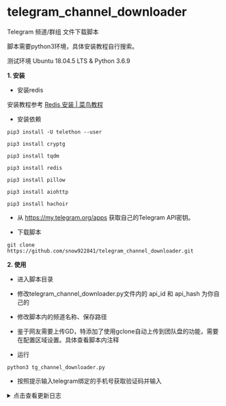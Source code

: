 # telegram_channel_downloader
Telegram 频道/群组 文件下载脚本

脚本需要python3环境，具体安装教程自行搜索。

测试环境  Ubuntu 18.04.5 LTS & Python 3.6.9

**1. 安装**
 
 - 安装redis
 
 安装教程参考 [Redis 安装 | 菜鸟教程](https://www.runoob.com/redis/redis-install.html)
 
 - 安装依赖 
 ```
 pip3 install -U telethon --user
 
 pip3 install cryptg

 pip3 install tqdm
 
 pip3 install redis
 
 pip3 install pillow
 
 pip3 install aiohttp
 
 pip3 install hachoir
 
 ```
 - 从 https://my.telegram.org/apps 获取自己的Telegram API密钥。

 - 下载脚本
 ```
 git clone https://github.com/snow922841/telegram_channel_downloader.git
 ```
**2. 使用**

 - 进入脚本目录

 - 修改telegram_channel_downloader.py文件内的 api_id 和 api_hash 为你自己的

 - 修改脚本内的频道名称、保存路径
 
 - 鉴于网友需要上传GD，特添加了使用gclone自动上传到团队盘的功能，需要在配置区域设置。具体查看脚本内注释
   
 - 运行  
 ```
 python3 tg_channel_downloader.py
 ```
 - 按照提示输入telegram绑定的手机号获取验证码并输入 

<details>
  <summary>点击查看更新日志</summary>
  
  2020-08-19更新
     
   - 添加自动上传到Googledrive的功能
     
   - 使用redis缓存已经遍历的消息ID
 
  2020-08-29更新
  
  - 更换telegram的第三方库
  
  - 默认上传到GD，目前未配置不上传，所以需要安装gclone
  
  - 默认过滤贴纸、动态贴纸、gif格式文件
  
  - 优化了下载和上传进度条的显示
  
  - 上传失败后会把消息ID保存在脚本所在的文件夹，方便以后可以手动下载
  
</details>
